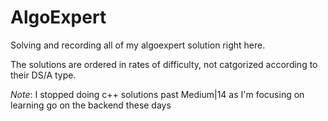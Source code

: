 # AlgoExpert

Solving and recording all of my algoexpert solution right here.

The solutions are ordered in rates of difficulty, not catgorized according to their
DS/A type.

_Note_: I stopped doing c++ solutions past Medium|14 as I'm focusing on learning go on
the backend these days
